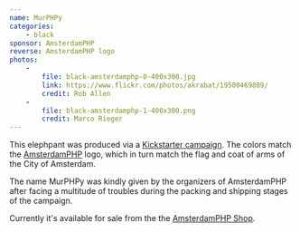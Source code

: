 ```yaml
---
name: MurPHPy
categories:
    - black
sponsor: AmsterdamPHP
reverse: AmsterdamPHP logo
photos:
    -
        file: black-amsterdamphp-0-400x300.jpg
        link: https://www.flickr.com/photos/akrabat/19500469889/
        credit: Rob Allen
    -
        file: black-amsterdamphp-1-400x300.png
        credit: Marco Rieger
---
```

This elephpant was produced via a [Kickstarter campaign](https://www.kickstarter.com/projects/rdohms/the-amsterdamphp-elephpant).
The colors match the [AmsterdamPHP](http://amsterdamphp.nl/) logo, which in turn
match the flag and coat of arms of the City of Amsterdam.

The name MurPHPy was kindly given by the organizers of AmsterdamPHP after facing a multitude of troubles during the packing and shipping stages of the campaign.

Currently it's available for sale from the the [AmsterdamPHP Shop](http://amsterdamphp.webshopapp.com/).
